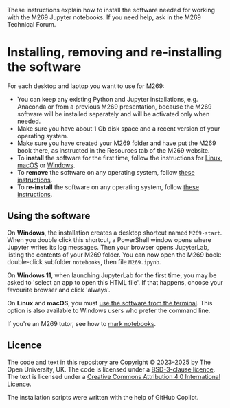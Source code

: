 These instructions explain how to install the software needed
for working with the M269 Jupyter notebooks.
If you need help, ask in the M269 Technical Forum.

# Installing, removing and re-installing the software

For each desktop and laptop you want to use for M269:

- You can keep any existing Python and Jupyter installations,
  e.g. Anaconda or from a previous M269 presentation, because
  the M269 software will be installed separately and will be activated only when needed.
- Make sure you have about 1 Gb disk space and a recent version of your operating system.
- Make sure you have created your M269 folder and have put the M269 book there,
  as instructed in the Resources tab of the M269 website.
- To **install** the software for the first time, follow the instructions for
  [Linux](install-linux.md), [macOS](install-mac.md) or [Windows](install-windows.md).
- To **remove** the software on any operating system, follow [these instructions](uninstall.md).
- To **re-install** the software on any operating system, follow [these instructions](reinstall.md).

## Using the software

On **Windows**, the installation creates a desktop shortcut named `M269-start`.
When you double click this shortcut, a PowerShell window opens where Jupyter writes its log messages.
Then your browser opens JupyterLab, listing the contents of your M269 folder.
You can now open the M269 book: double-click subfolder `notebooks`, then file `M269.ipynb`.

On **Windows 11**, when launching JupyterLab for the first time,
you may be asked to 'select an app to open this HTML file'.
If that happens, choose your favourite browser and click 'always'.

On **Linux** and **macOS**, you must [use the software from the terminal](use.md).
This option is also available to Windows users who prefer the command line.

If you're an M269 tutor, see how to [mark notebooks](mark.md).

## Licence

The code and text in this repository are
Copyright © 2023–2025 by The Open University, UK.
The code is licensed under a
[BSD-3-clause licence](https://github.com/dsa-ou/m269-installer/blob/main/LICENCE).
The text is licensed under a
[Creative Commons Attribution 4.0 International Licence](http://creativecommons.org/licenses/by/4.0).

The installation scripts were written with the help of GitHub Copilot.